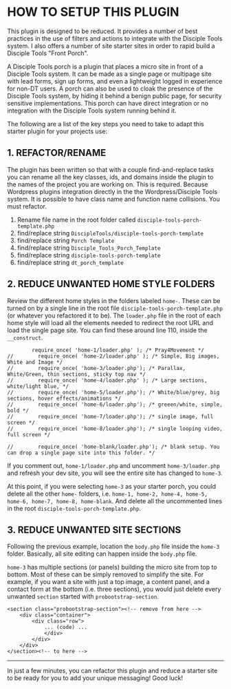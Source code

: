 # HOW TO SETUP THIS PLUGIN

This plugin is designed to be reduced. It provides a number of best practices in the use of filters
and actions to integrate with the Disciple Tools system. I also offers a number of site starter sites
in order to rapid build a Disciple Tools "Front Porch".

A Disciple Tools porch is a plugin that places a micro site in front of a Disciple Tools system. It can be made as a single page
or multipage site with lead forms, sign up forms, and even a lightweight logged in experience for non-DT users. A porch can also
be used to cloak the presence of the Disciple Tools system, by hiding it behind a benign public page, for security sensitive implementations.
This porch can have direct integration or no integration with the Disciple Tools system running behind it.

The following are a list of the key steps you need to take to adapt this starter plugin for your projects use:

## 1. REFACTOR/RENAME

The plugin has been written so that with a couple find-and-replace tasks you can rename all the key classes,
ids, and domains inside the plugin to the names of the project you are working on. This is required.
Because Wordpress plugins integration directly in the the Wordpress/Disciple Tools system. It is possible
to have class name and function name collisions. You must refactor.

1.  Rename file name in the root folder called ```disciple-tools-porch-template.php```
1. find/replace string ```DiscipleTools/disciple-tools-porch-template```
1. find/replace string ```Porch Template```
1. find/replace string ```Disciple_Tools_Porch_Template```
1. find/replace string ```disciple-tools-porch-template```
1. find/replace string ```dt_porch_template```


## 2. REDUCE UNWANTED HOME STYLE FOLDERS

Review the different home styles in the folders labeled ```home-```. These can be turned on by a single line in the
root file ```disciple-tools-porch-template.php``` (or whatever you refactored it to be). The ```loader.php``` file in
the root of each home style will load all the elements needed to redirect the root URL and load the single page site.
You can find these around line 110, inside the ```__construct```.

```
        require_once( 'home-1/loader.php' ); /* Pray4Movement */
//        require_once( 'home-2/loader.php' ); /* Simple, Big images, White and Image */
//        require_once( 'home-3/loader.php'); /* Parallax, White/Green, thin sections, sticky top nav */
//        require_once( 'home-4/loader.php' ); /* Large sections, white/light blue, */
//        require_once( 'home-5/loader.php'); /* White/blue/grey, big sections, hover effects/animations */
//        require_once( 'home-6/loader.php'); /* greeen/white, simple, bold */
//        require_once( 'home-7/loader.php'); /* single image, full screen */
//        require_once( 'home-8/loader.php'); /* single looping video, full screen */

//        require_once( 'home-blank/loader.php'); /* blank setup. You can drop a single page site into this folder. */
```

If you comment out, ```home-1/loader.php``` and uncomment ```home-3/loader.php``` and refresh your dev site, you will
see the entire site has changed to ```home-3```.

At this point, if you were selecting ```home-3``` as your starter porch, you could delete all the other ```home-``` folders,
i.e. ```home-1, home-2, home-4, home-5, home-6, home-7, home-8, home-blank```. And delete all the uncommented lines in the
root ```disciple-tools-porch-template.php```.


## 3. REDUCE UNWANTED SITE SECTIONS

Following the previous example, location the ```body.php``` file inside the ```home-3``` folder. Basically, all site editing
can happen inside the ```body.php``` file.

 ```home-3``` has multiple sections (or panels) building the micro site from top to bottom. Most of these can be simply removed to simplify the site. For example, if you want a
site with just a top image, a content panel, and a contact form at the bottom (i.e. three sections), you would just delete every unwanted ```section```
started with ```probootstrap-section```.

```
<section class="probootstrap-section"><!-- remove from here -->
    <div class="container">
        <div class="row">
            ... (code) ...
            </div>
        </div>
    </div>
</section><!-- to here -->
```


---

In just a few minutes, you can refactor this plugin and reduce a starter site to be ready for you to add your unique messaging! Good luck!
